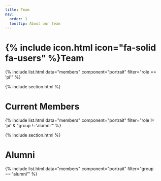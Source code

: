 ```yaml
---
title: Team
nav:
  order: 1
  tooltip: About our team
---
```


# {% include icon.html icon="fa-solid fa-users" %}Team

{% include list.html data="members" component="portrait" filter="role == 'pi'" %}



{% include section.html %}

# Current Members

{% include list.html data="members" component="portrait" filter="role != 'pi' & "group !='alumni'" %}



{% include section.html %}

# Alumni

{% include list.html data="members" component="portrait" filter="group == 'alumni'" %}
